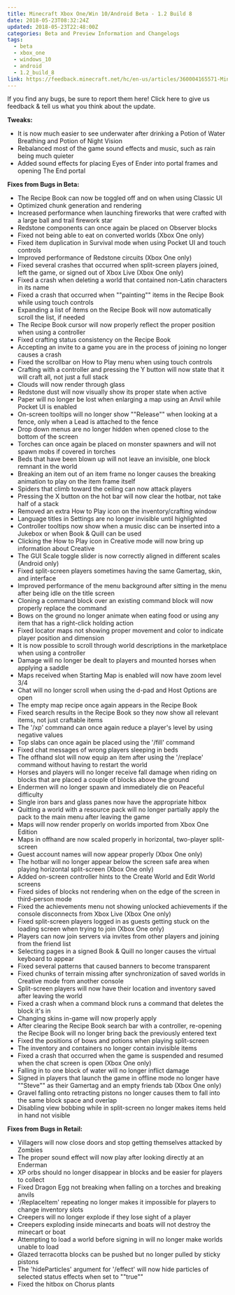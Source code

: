 ```yaml
---
title: Minecraft Xbox One/Win 10/Android Beta - 1.2 Build 8
date: 2018-05-23T08:32:24Z
updated: 2018-05-23T22:48:00Z
categories: Beta and Preview Information and Changelogs
tags:
  - beta
  - xbox_one
  - windows_10
  - android
  - 1.2_build_8
link: https://feedback.minecraft.net/hc/en-us/articles/360004165571-Minecraft-Xbox-One-Win-10-Android-Beta-1-2-Build-8
---
```


If you find any bugs, be sure to report them here! Click here to give us feedback & tell us what you think about the update.  
  

**Tweaks:**

- It is now much easier to see underwater after drinking a Potion of Water Breathing and Potion of Night Vision
- Rebalanced most of the game sound effects and music, such as rain being much quieter
- Added sound effects for placing Eyes of Ender into portal frames and opening The End portal

  
**Fixes from Bugs in Beta:**

- The Recipe Book can now be toggled off and on when using Classic UI
- Optimized chunk generation and rendering
- Increased performance when launching fireworks that were crafted with a large ball and trail firework star
- Redstone components can once again be placed on Observer blocks
- Fixed not being able to eat on converted worlds (Xbox One only)
- Fixed item duplication in Survival mode when using Pocket UI and touch controls
- Improved performance of Redstone circuits (Xbox One only)
- Fixed several crashes that occurred when split-screen players joined, left the game, or signed out of Xbox Live (Xbox One only)
- Fixed a crash when deleting a world that contained non-Latin characters in its name
- Fixed a crash that occurred when ""painting"" items in the Recipe Book while using touch controls
- Expanding a list of items on the Recipe Book will now automatically scroll the list, if needed
- The Recipe Book cursor will now properly reflect the proper position when using a controller
- Fixed crafting status consistency on the Recipe Book
- Accepting an invite to a game you are in the process of joining no longer causes a crash
- Fixed the scrollbar on How to Play menu when using touch controls
- Crafting with a controller and pressing the Y button will now state that it will craft all, not just a full stack
- Clouds will now render through glass
- Redstone dust will now visually show its proper state when active
- Paper will no longer be lost when enlarging a map using an Anvil while Pocket UI is enabled
- On-screen tooltips will no longer show ""Release"" when looking at a fence, only when a Lead is attached to the fence
- Drop down menus are no longer hidden when opened close to the bottom of the screen
- Torches can once again be placed on monster spawners and will not spawn mobs if covered in torches
- Beds that have been blown up will not leave an invisible, one block remnant in the world
- Breaking an item out of an item frame no longer causes the breaking animation to play on the item frame itself
- Spiders that climb toward the ceiling can now attack players
- Pressing the X button on the hot bar will now clear the hotbar, not take half of a stack
- Removed an extra How to Play icon on the inventory/crafting window
- Language titles in Settings are no longer invisible until highlighted
- Controller tooltips now show when a music disc can be inserted into a Jukebox or when Book & Quill can be used
- Clicking the How to Play icon in Creative mode will now bring up information about Creative
- The GUI Scale toggle slider is now correctly aligned in different scales (Android only)
- Fixed split-screen players sometimes having the same Gamertag, skin, and interface
- Improved performance of the menu background after sitting in the menu after being idle on the title screen
- Cloning a command block over an existing command block will now properly replace the command
- Bows on the ground no longer animate when eating food or using any item that has a right-click holding action
- Fixed locator maps not showing proper movement and color to indicate player position and dimension
- It is now possible to scroll through world descriptions in the marketplace when using a controller
- Damage will no longer be dealt to players and mounted horses when applying a saddle
- Maps received when Starting Map is enabled will now have zoom level 3/4
- Chat will no longer scroll when using the d-pad and Host Options are open
- The empty map recipe once again appears in the Recipe Book
- Fixed search results in the Recipe Book so they now show all relevant items, not just craftable items
- The '/xp' command can once again reduce a player's level by using negative values
- Top slabs can once again be placed using the '/fill' command
- Fixed chat messages of wrong players sleeping in beds
- The offhand slot will now equip an item after using the '/replace' command without having to restart the world
- Horses and players will no longer receive fall damage when riding on blocks that are placed a couple of blocks above the ground
- Endermen will no longer spawn and immediately die on Peaceful difficulty
- Single iron bars and glass panes now have the appropriate hitbox
- Quitting a world with a resource pack will no longer partially apply the pack to the main menu after leaving the game
- Maps will now render properly on worlds imported from Xbox One Edition
- Maps in offhand are now scaled properly in horizontal, two-player split-screen
- Guest account names will now appear properly (Xbox One only)
- The hotbar will no longer appear below the screen safe area when playing horizontal split-screen (Xbox One only)
- Added on-screen controller hints to the Create World and Edit World screens
- Fixed sides of blocks not rendering when on the edge of the screen in third-person mode
- Fixed the achievements menu not showing unlocked achievements if the console disconnects from Xbox Live (Xbox One only)
- Fixed split-screen players logged in as guests getting stuck on the loading screen when trying to join (Xbox One only)
- Players can now join servers via invites from other players and joining from the friend list
- Selecting pages in a signed Book & Quill no longer causes the virtual keyboard to appear
- Fixed several patterns that caused banners to become transparent
- Fixed chunks of terrain missing after synchronization of saved worlds in Creative mode from another console
- Split-screen players will now have their location and inventory saved after leaving the world
- Fixed a crash when a command block runs a command that deletes the block it's in
- Changing skins in-game will now properly apply
- After clearing the Recipe Book search bar with a controller, re-opening the Recipe Book will no longer bring back the previously entered text
- Fixed the positions of bows and potions when playing split-screen
- The inventory and containers no longer contain invisible items
- Fixed a crash that occurred when the game is suspended and resumed when the chat screen is open (Xbox One only)
- Falling in to one block of water will no longer inflict damage
- Signed in players that launch the game in offline mode no longer have ""Steve"" as their Gamertag and an empty friends tab (Xbox One only)
- Gravel falling onto retracting pistons no longer causes them to fall into the same block space and overlap
- Disabling view bobbing while in split-screen no longer makes items held in hand not visible

  
**Fixes from Bugs in Retail:**

- Villagers will now close doors and stop getting themselves attacked by Zombies
- The proper sound effect will now play after looking directly at an Enderman
- XP orbs should no longer disappear in blocks and be easier for players to collect
- Fixed Dragon Egg not breaking when falling on a torches and breaking anvils
- '/ReplaceItem' repeating no longer makes it impossible for players to change inventory slots
- Creepers will no longer explode if they lose sight of a player
- Creepers exploding inside minecarts and boats will not destroy the minecart or boat
- Attempting to load a world before signing in will no longer make worlds unable to load
- Glazed terracotta blocks can be pushed but no longer pulled by sticky pistons
- The 'hideParticles' argument for '/effect' will now hide particles of selected status effects when set to ""true""
- Fixed the hitbox on Chorus plants
